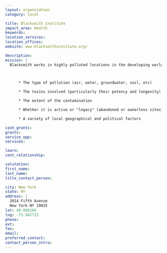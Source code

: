 ```yaml
---
layout: organization
category: local

title: Blacksmith Institute
impact_area: Health
keywords: 
location_services: 
location_offices: 
website: www.blacksmithinstitute.org/

description: 
mission: |
  Blacksmith works in highly polluted locations in the developing world with the intent of mitigating human health risks from pollution. Solutions to pollution problems vary according to each site and include factors such as:

  

      * The type of pollution (air, water, groundwater, soil, etc)

      * The toxins involved (particularly their potency and longevity)

      * The extent of the contamination

      * Whether it is active or "legacy" (abandoned or ownerless sites)

      * A variety of local geographical and political factors

cash_grants: 
grants: 
service_opp: 
services: 

learn: 
cont_relationship: 

salutation: 
first_name: 
last_name: 
title_contact_person: 

city: New York
state: NY
address: |
  2014 Fifth Avenue  
  New York NY 10035
lat: 40.806266
lng: -73.942722
phone: 
ext: 
fax: 
email: 
preferred_contact: 
contact_person_intro: 
---
```

